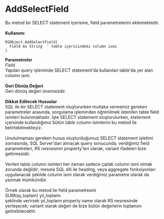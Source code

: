 # AddSelectField

Bu metod bir SELECT statement içerisine, field parametrelerini eklemektedir.\
\
**Kullanımı**

```
RSObject.AddSelectField(
  Field As String  ' table içerisindeki column ismi
)
```

**Parametreler**\
_Field_\
Yapılan query işleminde SELECT statement'da kullanılan table'da yer alan column ismi.\
\
**Geri Dönüş Değeri**\
Geri dönüş değeri önemsizdir.\
\
**Dikkat Edilecek Hususlar**\
SQL ile bir SELECT statement oluştururken mutlaka vermemiz gereken parametreler arasında, sorgulama işleminden öğrenilmek istenilen table field isimleri bulunmaktadır. İşte SELECT statement oluşturulurken, statement içersinde kullandığımız bütün table column isimlerini bu metod ile belirtebilmekteyiz.\
\
Unutulmaması gereken husus oluşturduğumuz SELECT statement işletimi sonrasında, SQL Server'dan alınacak query sonucunda, verdiğimiz field parametreleri, RS nesnesinin property'leri olarak, variant ifadeleri bize getirmesidir.\
\
Verilen table column isimleri her zaman sadece çıplak column ismi olmak zorunda değildir; mesela SQL dili ile heading, veya aggregate fonksiyonları uygulanacak şekilde column ismi olarak verdiğimiz parametre olarak da yazmak mümkündür.\
\
Örnek olarak bu metod ile field parametresini\
SUM(ay\_toplam) yıl\_toplamı\
şeklinde verirsek yıl\_toplamı property name olarak RS nesnesinde yerleşecek; variant olarak değeri de bize bütün değerlerin toplamını getirebilecektir.
